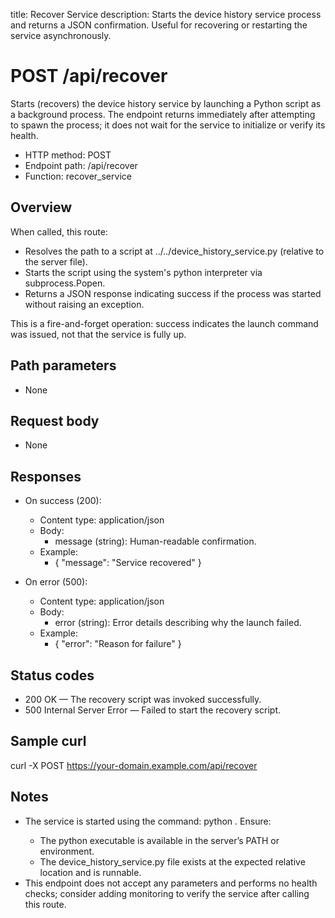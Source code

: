 title: Recover Service
description: Starts the device history service process and returns a JSON confirmation. Useful for recovering or restarting the service asynchronously.

# POST /api/recover

Starts (recovers) the device history service by launching a Python script as a background process. The endpoint returns immediately after attempting to spawn the process; it does not wait for the service to initialize or verify its health.

- HTTP method: POST
- Endpoint path: /api/recover
- Function: recover_service

## Overview

When called, this route:
- Resolves the path to a script at ../../device_history_service.py (relative to the server file).
- Starts the script using the system's python interpreter via subprocess.Popen.
- Returns a JSON response indicating success if the process was started without raising an exception.

This is a fire-and-forget operation: success indicates the launch command was issued, not that the service is fully up.

## Path parameters

- None

## Request body

- None

## Responses

- On success (200):
  - Content type: application/json
  - Body:
    - message (string): Human-readable confirmation.
  - Example:
    - { "message": "Service recovered" }

- On error (500):
  - Content type: application/json
  - Body:
    - error (string): Error details describing why the launch failed.
  - Example:
    - { "error": "Reason for failure" }

## Status codes

- 200 OK — The recovery script was invoked successfully.
- 500 Internal Server Error — Failed to start the recovery script.

## Sample curl

curl -X POST https://your-domain.example.com/api/recover

## Notes

- The service is started using the command: python <resolved path to device_history_service.py>. Ensure:
  - The python executable is available in the server’s PATH or environment.
  - The device_history_service.py file exists at the expected relative location and is runnable.
- This endpoint does not accept any parameters and performs no health checks; consider adding monitoring to verify the service after calling this route.